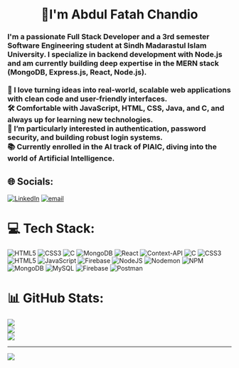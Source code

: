 <h1 style="text-align: center">💫I'm Abdul Fatah Chandio</h1>
<h3>I'm a passionate Full Stack Developer and a 3rd semester Software Engineering student at Sindh Madarastul Islam University. I specialize in backend development with Node.js and am currently building deep expertise in the MERN stack (MongoDB, Express.js, React, Node.js).<br><br>🔧 I love turning ideas into real-world, scalable web applications with clean code and user-friendly interfaces.<br>🛠️ Comfortable with JavaScript, HTML, CSS, Java, and C, and always up for learning new technologies.<br>🔐 I’m particularly interested in authentication, password security, and building robust login systems.<br>📚 Currently enrolled in the AI track of PIAIC, diving into the world of Artificial Intelligence.</h3>


## 🌐 Socials:
[![LinkedIn](https://img.shields.io/badge/LinkedIn-%230077B5.svg?logo=linkedin&logoColor=white)](https://linkedin.com/in/https://www.linkedin.com/in/abdul-fatah-chandio-1b7112322/)  [![email](https://img.shields.io/badge/Email-D14836?logo=gmail&logoColor=white)](mailto:abdulfatahchandio010@gmail.com) 

# 💻 Tech Stack:
![HTML5](https://img.shields.io/badge/html5-%23E34F26.svg?style=for-the-badge&logo=html5&logoColor=white) ![CSS3](https://img.shields.io/badge/css3-%231572B6.svg?style=for-the-badge&logo=css3&logoColor=white) ![C](https://img.shields.io/badge/c-%2300599C.svg?style=for-the-badge&logo=c&logoColor=white) ![MongoDB](https://img.shields.io/badge/MongoDB-%234ea94b.svg?style=for-the-badge&logo=mongodb&logoColor=white) ![React](https://img.shields.io/badge/react-%2320232a.svg?style=for-the-badge&logo=react&logoColor=%2361DAFB) ![Context-API](https://img.shields.io/badge/Context--Api-000000?style=for-the-badge&logo=react) ![C](https://img.shields.io/badge/c-%2300599C.svg?style=for-the-badge&logo=c&logoColor=white) ![CSS3](https://img.shields.io/badge/css3-%231572B6.svg?style=for-the-badge&logo=css3&logoColor=white) ![HTML5](https://img.shields.io/badge/html5-%23E34F26.svg?style=for-the-badge&logo=html5&logoColor=white) ![JavaScript](https://img.shields.io/badge/javascript-%23323330.svg?style=for-the-badge&logo=javascript&logoColor=%23F7DF1E) ![Firebase](https://img.shields.io/badge/firebase-%23039BE5.svg?style=for-the-badge&logo=firebase) ![NodeJS](https://img.shields.io/badge/node.js-6DA55F?style=for-the-badge&logo=node.js&logoColor=white) ![Nodemon](https://img.shields.io/badge/NODEMON-%23323330.svg?style=for-the-badge&logo=nodemon&logoColor=%BBDEAD) ![NPM](https://img.shields.io/badge/NPM-%23CB3837.svg?style=for-the-badge&logo=npm&logoColor=white) ![MongoDB](https://img.shields.io/badge/MongoDB-%234ea94b.svg?style=for-the-badge&logo=mongodb&logoColor=white) ![MySQL](https://img.shields.io/badge/mysql-4479A1.svg?style=for-the-badge&logo=mysql&logoColor=white) ![Firebase](https://img.shields.io/badge/firebase-a08021?style=for-the-badge&logo=firebase&logoColor=ffcd34) ![Postman](https://img.shields.io/badge/Postman-FF6C37?style=for-the-badge&logo=postman&logoColor=white)
# 📊 GitHub Stats:
![](https://github-readme-stats.vercel.app/api?username=AbdulFatahChandio&theme=dark&hide_border=false&include_all_commits=false&count_private=false)<br/>
![](https://nirzak-streak-stats.vercel.app/?user=AbdulFatahChandio&theme=dark&hide_border=false)<br/>
![](https://github-readme-stats.vercel.app/api/top-langs/?username=AbdulFatahChandio&theme=dark&hide_border=false&include_all_commits=false&count_private=false&layout=compact)

---
[![](https://visitcount.itsvg.in/api?id=AbdulFatahChandio&icon=0&color=0)](https://visitcount.itsvg.in)

<!-- Proudly created with GPRM ( https://gprm.itsvg.in ) -->
